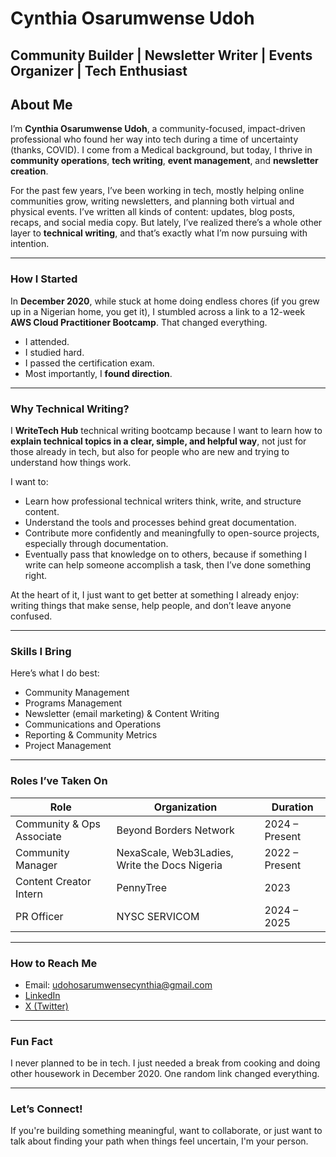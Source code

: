 # Cynthia Osarumwense Udoh

## Community Builder | Newsletter Writer | Events Organizer | Tech Enthusiast

## About Me

I’m **Cynthia Osarumwense Udoh**, a community-focused, impact-driven professional who found her way into tech during a time of uncertainty (thanks, COVID). I come from a Medical background, but today, I thrive in **community operations**, **tech writing**, **event management**, and **newsletter creation**.

For the past few years, I’ve been working in tech, mostly helping online communities grow, writing newsletters, and planning both virtual and physical events. I’ve written all kinds of content: updates, blog posts, recaps, and social media copy. But lately, I’ve realized there’s a whole other layer to **technical writing**, and that’s exactly what I’m now pursuing with intention.

---

### How I Started

In **December 2020**, while stuck at home doing endless chores (if you grew up in a Nigerian home, you get it), I stumbled across a link to a 12-week **AWS Cloud Practitioner Bootcamp**. That changed everything.

- I attended.  
- I studied hard.  
- I passed the certification exam.  
- Most importantly, I **found direction**.

---

### Why Technical Writing?

I **WriteTech Hub** technical writing bootcamp because I want to learn how to **explain technical topics in a clear, simple, and helpful way**, not just for those already in tech, but also for people who are new and trying to understand how things work.

I want to:

- Learn how professional technical writers think, write, and structure content.  
- Understand the tools and processes behind great documentation.  
- Contribute more confidently and meaningfully to open-source projects, especially through documentation.  
- Eventually pass that knowledge on to others, because if something I write can help someone accomplish a task, then I’ve done something right.

At the heart of it, I just want to get better at something I already enjoy: writing things that make sense, help people, and don’t leave anyone confused.

---

### Skills I Bring

Here’s what I do best:

- Community Management
- Programs Management  
- Newsletter (email marketing) & Content Writing  
- Communications and Operations  
- Reporting & Community Metrics  
- Project Management  

---

### Roles I’ve Taken On

| Role                       | Organization                                  | Duration        |
|----------------------------|-----------------------------------------------|-----------------|
| Community & Ops Associate  | Beyond Borders Network                        | 2024 – Present  |
| Community Manager          | NexaScale, Web3Ladies, Write the Docs Nigeria | 2022 – Present  |
| Content Creator Intern     | PennyTree                                     | 2023            |
| PR Officer                 | NYSC SERVICOM                                 | 2024 – 2025     |

---

### How to Reach Me

- Email: [udohosarumwensecynthia@gmail.com](mailto:udohosarumwensecynthia@gmail.com)  
- [LinkedIn](https://www.linkedin.com/in/cynthia-udoh)  
- [X (Twitter)](https://twitter.com/Abbaslover_)  

---

### Fun Fact

I never planned to be in tech. I just needed a break from cooking and doing other housework in December 2020. One random link changed everything.

---

### Let’s Connect!

If you're building something meaningful, want to collaborate, or just want to talk about finding your path when things feel uncertain, I'm your person.
